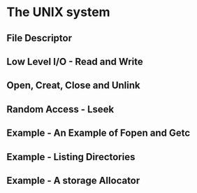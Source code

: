 # The UNIX system


## File Descriptor

## Low Level I/O - Read and Write

## Open, Creat, Close and Unlink

## Random Access - Lseek

## Example - An Example of Fopen and Getc

## Example - Listing Directories

## Example -  A storage Allocator

